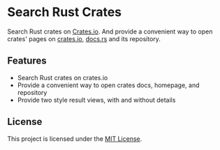 # Search Rust Crates

Search Rust crates on [Crates.io](https://crates.io). And provide a convenient way to open crates' pages
on [crates.io](https://crates.io), [docs.rs](https://docs.rs) and its repository.

## Features

- Search Rust crates on crates.io
- Provide a convenient way to open crates docs, homepage, and repository
- Provide two style result views, with and without details

## License

This project is licensed under the [MIT License](LICENSE).
